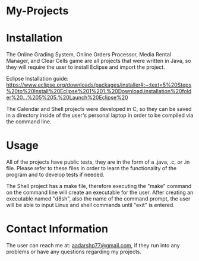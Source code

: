 # My-Projects

# Installation

The Online Grading System, Online Orders Processor, Media Rental Manager, and Clear Cells game are all projects that were written in Java, so they will require the user to install Eclipse and import the project.

Eclipse Installation guide: https://www.eclipse.org/downloads/packages/installer#:~:text=5%20Steps%20to%20Install%20Eclipse%201%201.%20Download,installation%20folder%20...%205%205.%20Launch%20Eclipse%20 

The Calendar and Shell projects were developed in C, so they can be saved in a directory inside of the user's personal laptop in order to be compiled via the command line.

# Usage

All of the projects have public tests, they are in the form of a .java, .c, or .in file. Please refer to these files in order to learn the functionality of the program and to develop tests if needed.

The Shell project has a make file, therefore executing the "make" command on the command line will create an executable for the user. After creating an executable named "d8sh", also the name of the command prompt, the user will be able to input Linux and shell commands until "exit" is entered.

# Contact Information

The user can reach me at: aadarshp77@gmail.com, if they run into any problems or have any questions regarding my projects.

